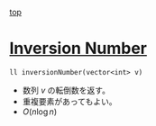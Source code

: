 [top](../README.md)

# [Inversion Number](./inversion_number.hpp)

`ll inversionNumber(vector<int> v)`
- 数列 $v$ の転倒数を返す。
- 重複要素があってもよい。
- $O(n\log{n})$